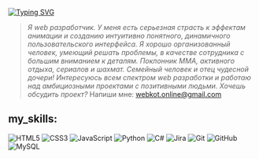 <a href="https://git.io/typing-svg"><img src="https://readme-typing-svg.herokuapp.com?font=Radiotehnika&weight=600&size=24&pause=1000&color=42AAFF&width=435&lines=Hi%2C+I'm+Alexandr+" alt="Typing SVG" /></a>

> *Я web разработчик. У меня есть серьезная страсть к эффектам анимации и созданию интуитивно понятного, динамичного пользовательского интерфейса.
Я хорошо организованный человек, умеющий решать проблемы, в качестве сотрудника с большим вниманием к деталям. Поклонник ММА, активного отдыха, сериалов и шахмат. Семейный человек и отец чудесной дочери!
Интересуюсь всем спектром web разработки и работаю над амбициозными проектами с позитивными людьми.
Хочешь обсудить проект?* 
Напиши мне: [webkot.online@gmail.com](https://webkot.online@gmail.com)

## my_skills:

![HTML5](https://img.shields.io/badge/html5-%23E34F26.svg?style=for-the-badge&logo=html5&logoColor=white)
![CSS3](https://img.shields.io/badge/css3-%231572B6.svg?style=for-the-badge&logo=css3&logoColor=white)
![JavaScript](https://img.shields.io/badge/javascript-%23323330.svg?style=for-the-badge&logo=javascript&logoColor=%23F7DF1E)
![Python](https://img.shields.io/badge/python-3670A0?style=for-the-badge&logo=python&logoColor=ffdd54)
![C#](https://img.shields.io/badge/c%23-%23239120.svg?style=for-the-badge&logo=c-sharp&logoColor=white)
![Jira](https://img.shields.io/badge/jira-%230A0FFF.svg?style=for-the-badge&logo=jira&logoColor=white)
![Git](https://img.shields.io/badge/git-%23F05033.svg?style=for-the-badge&logo=git&logoColor=white)
![GitHub](https://img.shields.io/badge/github-%23121011.svg?style=for-the-badge&logo=github&logoColor=white)
![MySQL](https://img.shields.io/badge/mysql-%2300f.svg?style=for-the-badge&logo=mysql&logoColor=white)




